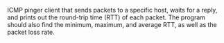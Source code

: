 ICMP pinger client that sends packets to a specific host, waits for a reply, and prints out the round-trip time (RTT) of each packet. The program should also find the minimum, maximum, and average RTT, as well as the packet loss rate.